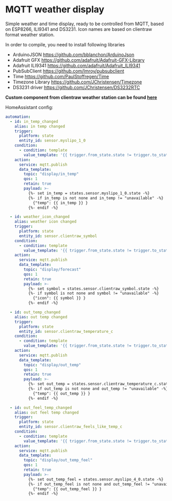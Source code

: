 # MQTT weather display
Simple weather and time display, ready to be controlled from MQTT, based on ESP8266, ILI9341 and DS3231. Icon names are based on clientraw format weather station.


In order to compile, you need to install following libraries
* ArduinoJSON https://github.com/bblanchon/ArduinoJson
* Adafruit GFX https://github.com/adafruit/Adafruit-GFX-Library
* Adafruit ILI9341 https://github.com/adafruit/Adafruit_ILI9341
* PubSubClient https://github.com/Imroy/pubsubclient
* Time https://github.com/PaulStoffregen/Time
* Timezone Library https://github.com/JChristensen/Timezone
* DS3231 driver https://github.com/JChristensen/DS3232RTC

**Custom component from clientraw weather station can be found [here](https://github.com/pilotak/Home-AssistantConfig/tree/master/custom_components/sensor)**

HomeAssistant config:

```yaml
automation:
  - id: in_temp_changed
    alias: in temp changed
    trigger:
      platform: state
      entity_id: sensor.myslipo_1_0
    condition:
      - condition: template
        value_template: '{{ trigger.from_state.state != trigger.to_state.state }}'
    action:
      service: mqtt.publish
      data_template:
        topic: "display/in_temp"
        qos: 1
        retain: true
        payload: >-
          {%- set in_temp = states.sensor.myslipo_1_0.state -%}
          {%- if in_temp is not none and in_temp != "unavailable" -%}
            {"temp": {{ in_temp }} }
          {%- endif -%}

  - id: weather_icon_changed
    alias: weather icon changed
    trigger:
      platform: state
      entity_id: sensor.clientraw_symbol
    condition:
      - condition: template
        value_template: '{{ trigger.from_state.state != trigger.to_state.state }}'
    action:
      service: mqtt.publish
      data_template:
        topic: "display/forecast"
        qos: 1
        retain: true
        payload: >-
          {%- set symbol = states.sensor.clientraw_symbol.state -%}
          {%- if symbol is not none and symbol != "unavailable" -%}
            {"icon": {{ symbol }} }
          {%- endif -%}

  - id: out_temp_changed
    alias: out temp changed
    trigger:
      platform: state
      entity_id: sensor.clientraw_temperature_c
    condition:
      - condition: template
        value_template: '{{ trigger.from_state.state != trigger.to_state.state }}'
    action:
      service: mqtt.publish
      data_template:
        topic: "display/out_temp"
        qos: 1
        retain: true
        payload: >-
          {%- set out_temp = states.sensor.clientraw_temperature_c.state -%}
          {%- if out_temp is not none and out_temp != "unavailable" -%}
            {"temp": {{ out_temp }} }
          {%- endif -%}

  - id: out_feel_temp_changed
    alias: out feel temp changed
    trigger:
      platform: state
      entity_id: sensor.clientraw_feels_like_temp_c
    condition:
      - condition: template
        value_template: '{{ trigger.from_state.state != trigger.to_state.state }}'
    action:
      service: mqtt.publish
      data_template:
        topic: "display/out_temp_feel"
        qos: 1
        retain: true
        payload: >-
          {%- set out_temp_feel = states.sensor.myslipo_4_0.state -%}
          {%- if out_temp_feel is not none and out_temp_feel != "unavailable" -%}
            {"temp": {{ out_temp_feel }} }
          {%- endif -%}
```
